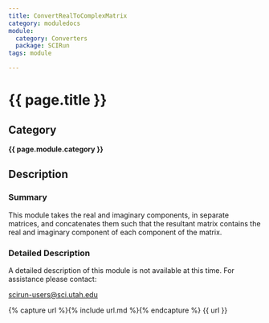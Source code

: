 ```yaml
---
title: ConvertRealToComplexMatrix
category: moduledocs
module:
  category: Converters
  package: SCIRun
tags: module

---
```


# {{ page.title }}

## Category

**{{ page.module.category }}**

## Description

### Summary

This module takes the real and imaginary components, in separate matrices, and concatenates them such that the resultant matrix contains the real and imaginary component of each component of the matrix. 

### Detailed Description

A detailed description of this module is not available at this time. For assistance please contact:

scirun-users@sci.utah.edu 

{% capture url %}{% include url.md %}{% endcapture %}
{{ url }}

